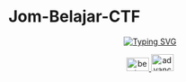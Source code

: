 # Jom-Belajar-CTF

<p align="center">
<a href="https://git.io/typing-svg"><img src="https://readme-typing-svg.herokuapp.com?font=Fira+Code&pause=1000&color=6A6FB1&center=true&vCenter=true&width=435&lines=Please+choose+your+level" alt="Typing SVG" /></a>
</p>

<p align="center">    
    <a href="https://github.com/g3nj1z/Jom-Belajar-CTF/discussions/categories/beginner" target="_blank"> <img src="https://cdn.jsdelivr.net/gh/devicons/devicon/icons/linux/linux-original.svg" alt="beginner" width="40" height="24"/> </a>
    <a href="https://github.com/g3nj1z/Jom-Belajar-CTF/discussions/categories/advanced" target="_blank"> <img src="https://cdn.jsdelivr.net/gh/devicons/devicon/icons/python/python-original.svg" alt="advanced" width="40" height="30"/> </a>         
</p>


